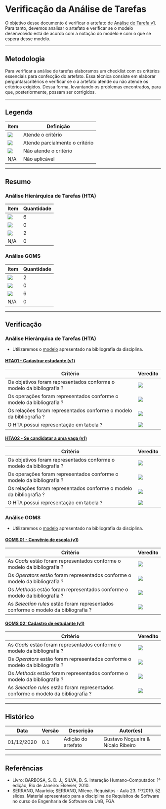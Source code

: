 # Verificação da Análise de Tarefas

O objetivo desse documento é verificar o artefato de [Análise de Tarefa v1](https://interacao-humano-computador.github.io/2020.1-Estagiarios.com/analise_tarefas/analise_tarefas/). Para tanto, devemos analisar o artefato e verificar se o modelo desenvolvido está de acordo com a notação do modelo e com o que se espera desse modelo.

---

## Metodologia

Para verificar a análise de tarefas elaboramos um checklist com os critérios essenciais para confecção do artefato. Essa técnica consiste em elaborar perguntas/critérios e verificar se o a artefato atende ou não atende os critérios exigidos. Dessa forma, levantando os problemas encontrados, para que, posteriormente, possam ser corrigidos.

---

## Legenda

| Item | Definição |
| ---- | --------- |
| <img src="../images/check.png"> | Atende o critério |
| <img src="../images/alert.png"> | Atende parcialmente o critério |
| <img src="../images/close.png"> | Não atende o critério |
| N/A | Não aplicável |

---

## Resumo

### Análise Hierárquica de Tarefas (HTA)

| Item | Quantidade |
| ---- | --------- |
| <img src="../images/check.png"> | 6 |
| <img src="../images/alert.png"> | 0 |
| <img src="../images/close.png"> | 2 |
| N/A | 0 |

### Análise GOMS

| Item | Quantidade |
| ---- | --------- |
| <img src="../images/check.png"> | 2 |
| <img src="../images/alert.png"> | 0 |
| <img src="../images/close.png"> | 6 |
| N/A | 0 |

---

## Verificação

### Análise Hierárquica de Tarefas (HTA)

* Utilizaremos o [modelo](https://interacao-humano-computador.github.io/2020.1-Estagiarios.com/analise_tarefas/analise_tarefas/#analise-hierarquica-de-tarefas-hta) apresentado na bibliografia da disciplina. 

#### [HTA01 - Cadastrar estudante (v1)](https://interacao-humano-computador.github.io/2020.1-Estagiarios.com/analise_tarefas/analise_tarefas/#hta-01-cadastrar-estudante)

| Critério | Veredito |
| -------------------------------------------------------------------- | ---------- |
| Os objetivos foram representados conforme o modelo da bibliografia ? | <img src="../images/check.png"> |
| Os operações foram representados conforme o modelo da bibliografia ? | <img src="../images/check.png"> |
| Os relações foram representados conforme o modelo da bibliografia ?  | <img src="../images/check.png"> |
| O HTA possui representação em tabela ? | <img src="../images/close.png"> | 

#### [HTA02 - Se candidatar a uma vaga (v1)](https://interacao-humano-computador.github.io/2020.1-Estagiarios.com/analise_tarefas/analise_tarefas/#hta-02-se-candidatar-a-uma-vaga)

| Critério | Veredito |
| -------------------------------------------------------------------- | ---------- |
| Os objetivos foram representados conforme o modelo da bibliografia ? | <img src="../images/check.png"> |
| Os operações foram representados conforme o modelo da bibliografia ? | <img src="../images/check.png"> |
| Os relações foram representados conforme o modelo da bibliografia ?  | <img src="../images/check.png"> |
| O HTA possui representação em tabela ? | <img src="../images/close.png"> | 

### Análise GOMS

* Utilizaremos o [modelo](https://interacao-humano-computador.github.io/2020.1-Estagiarios.com/analise_tarefas/analise_tarefas/#analise-goms-goals-operatorsmethods-and-selection-rules) apresentado na bibliografia da disciplina. 


#### [GOMS 01 - Convênio de escola (v1)](https://interacao-humano-computador.github.io/2020.1-Estagiarios.com/analise_tarefas/analise_tarefas/#goms-01-convenio-de-escola)

| Critério | Veredito |
| -------------------------------------------------------------------- | ---------- |
| As _Goals_ estão foram representados conforme o modelo da bibliografia ? | <img src="../images/check.png"> | |
| Os _Operators_ estão foram representados conforme o modelo da bibliografia ? | <img src="../images/close.png"> |
| Os _Methods_ estão foram representados conforme o modelo da bibliografia ? | <img src="../images/close.png"> |
| As _Selection rules_ estão foram representados conforme o modelo da bibliografia ? | <img src="../images/close.png"> |

#### [GOMS 02: Cadastro de estudante (v1)](https://interacao-humano-computador.github.io/2020.1-Estagiarios.com/analise_tarefas/analise_tarefas/#goms-02-cadastro-de-estudante)

| Critério | Veredito |
| -------------------------------------------------------------------- | ---------- |
| As _Goals_ estão foram representados conforme o modelo da bibliografia ? | <img src="../images/check.png"> | |
| Os _Operators_ estão foram representados conforme o modelo da bibliografia ? | <img src="../images/close.png"> |
| Os _Methods_ estão foram representados conforme o modelo da bibliografia ? | <img src="../images/close.png"> |
| As _Selection rules_ estão foram representados conforme o modelo da bibliografia ? | <img src="../images/close.png"> |

---

## Histórico

| Data       | Versão | Descrição                            | Autor(es)                         |
| ---------- | ------ | ------------------------------------ | --------------------------------- |
| 01/12/2020 | 0.1    | Adição do artefato                   | Gustavo Nogueira & Nícalo Ribeiro |

---

## Referências

* Livro: BARBOSA, S. D. J.; SILVA, B. S. Interação Humano-Computador. 1ª edição, Rio de Janeiro: Elsevier, 2010.
* SERRANO, Maurício; SERRANO, Milene. Requisitos - Aula 23. 1º/2019. 52 slides. Material apresentado para a disciplina de Requisitos de Software no curso de Engenharia de Software da UnB, FGA.